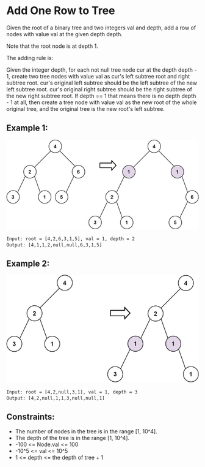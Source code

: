 # Add One Row to Tree

Given the root of a binary tree and two integers val and depth, add a row of nodes with value val at the given depth depth.

Note that the root node is at depth 1.

The adding rule is:

Given the integer depth, for each not null tree node cur at the depth depth - 1, create two tree nodes with value val as cur's left subtree root and right subtree root.
cur's original left subtree should be the left subtree of the new left subtree root.
cur's original right subtree should be the right subtree of the new right subtree root.
If depth == 1 that means there is no depth depth - 1 at all, then create a tree node with value val as the new root of the whole original tree, and the original tree is the new root's left subtree.

## Example 1:

![Example 1](./images/ex1.jpeg)

```
Input: root = [4,2,6,3,1,5], val = 1, depth = 2
Output: [4,1,1,2,null,null,6,3,1,5]
```

## Example 2:

![Example 2](./images/ex2.jpeg)

```
Input: root = [4,2,null,3,1], val = 1, depth = 3
Output: [4,2,null,1,1,3,null,null,1]
```

## Constraints:

- The number of nodes in the tree is in the range [1, 10^4].
- The depth of the tree is in the range [1, 10^4].
- -100 <= Node.val <= 100
- -10^5 <= val <= 10^5
- 1 <= depth <= the depth of tree + 1
